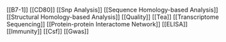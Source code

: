 [[B7-1]]
[[CD80]]
[[Snp Analysis]]
[[Sequence Homology-based Analysis]]
[[Structural Homology-based Analysis]]
[[Quality]]
[[Tea]]
[[Transcriptome Sequencing]]
[[Protein-protein Interactome Network]]
[[ELISA]]
[[Immunity]]
[[Csf]]
[[Gwas]]
